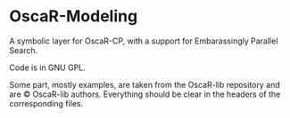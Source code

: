 OscaR-Modeling
==============

A symbolic layer for OscaR-CP, with a support for Embarassingly Parallel Search.


Code is in GNU GPL.

Some part, mostly examples, are taken from the OscaR-lib repository and are © OscaR-lib authors.
Everything should be clear in the headers of the corresponding files.
